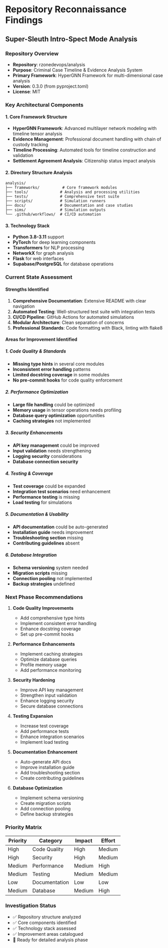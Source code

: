 # Repository Reconnaissance Findings

## Super-Sleuth Intro-Spect Mode Analysis

### Repository Overview
- **Repository**: rzonedevops/analysis
- **Purpose**: Criminal Case Timeline & Evidence Analysis System
- **Primary Framework**: HyperGNN Framework for multi-dimensional case analysis
- **Version**: 0.3.0 (from pyproject.toml)
- **License**: MIT

### Key Architectural Components

#### 1. Core Framework Structure
- **HyperGNN Framework**: Advanced multilayer network modeling with timeline tensor analysis
- **Evidence Management**: Professional document handling with chain of custody tracking
- **Timeline Processing**: Automated tools for timeline construction and validation
- **Settlement Agreement Analysis**: Citizenship status impact analysis

#### 2. Directory Structure Analysis
```
analysis/
├── frameworks/          # Core framework modules
├── tools/              # Analysis and processing utilities
├── tests/              # Comprehensive test suite
├── scripts/            # Simulation runners
├── docs/               # Documentation and case studies
├── sims/               # Simulation outputs
└── .github/workflows/  # CI/CD automation
```

#### 3. Technology Stack
- **Python 3.8-3.11** support
- **PyTorch** for deep learning components
- **Transformers** for NLP processing
- **NetworkX** for graph analysis
- **Flask** for web interfaces
- **Supabase/PostgreSQL** for database operations

### Current State Assessment

#### Strengths Identified
1. **Comprehensive Documentation**: Extensive README with clear navigation
2. **Automated Testing**: Well-structured test suite with integration tests
3. **CI/CD Pipeline**: GitHub Actions for automated simulations
4. **Modular Architecture**: Clean separation of concerns
5. **Professional Standards**: Code formatting with Black, linting with flake8

#### Areas for Improvement Identified

##### 1. Code Quality & Standards
- **Missing type hints** in several core modules
- **Inconsistent error handling** patterns
- **Limited docstring coverage** in some modules
- **No pre-commit hooks** for code quality enforcement

##### 2. Performance Optimization
- **Large file handling** could be optimized
- **Memory usage** in tensor operations needs profiling
- **Database query optimization** opportunities
- **Caching strategies** not implemented

##### 3. Security Enhancements
- **API key management** could be improved
- **Input validation** needs strengthening
- **Logging security** considerations
- **Database connection security**

##### 4. Testing & Coverage
- **Test coverage** could be expanded
- **Integration test scenarios** need enhancement
- **Performance testing** is missing
- **Load testing** for simulations

##### 5. Documentation & Usability
- **API documentation** could be auto-generated
- **Installation guide** needs improvement
- **Troubleshooting section** missing
- **Contributing guidelines** absent

##### 6. Database Integration
- **Schema versioning** system needed
- **Migration scripts** missing
- **Connection pooling** not implemented
- **Backup strategies** undefined

### Next Phase Recommendations

1. **Code Quality Improvements**
   - Add comprehensive type hints
   - Implement consistent error handling
   - Enhance docstring coverage
   - Set up pre-commit hooks

2. **Performance Enhancements**
   - Implement caching strategies
   - Optimize database queries
   - Profile memory usage
   - Add performance monitoring

3. **Security Hardening**
   - Improve API key management
   - Strengthen input validation
   - Enhance logging security
   - Secure database connections

4. **Testing Expansion**
   - Increase test coverage
   - Add performance tests
   - Enhance integration scenarios
   - Implement load testing

5. **Documentation Enhancement**
   - Auto-generate API docs
   - Improve installation guide
   - Add troubleshooting section
   - Create contributing guidelines

6. **Database Optimization**
   - Implement schema versioning
   - Create migration scripts
   - Add connection pooling
   - Define backup strategies

### Priority Matrix

| Priority | Category | Impact | Effort |
|----------|----------|---------|---------|
| High | Code Quality | High | Medium |
| High | Security | High | Medium |
| Medium | Performance | Medium | High |
| Medium | Testing | Medium | Medium |
| Low | Documentation | Low | Low |
| Medium | Database | Medium | High |

### Investigation Status
- ✅ Repository structure analyzed
- ✅ Core components identified
- ✅ Technology stack assessed
- ✅ Improvement areas catalogued
- 🔄 Ready for detailed analysis phase
